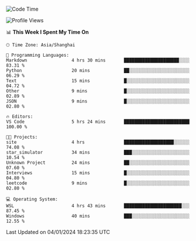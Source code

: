 <!--START_SECTION:waka-->
![Code Time](http://img.shields.io/badge/Code%20Time-1%2C446%20hrs%2013%20mins-blue)

![Profile Views](http://img.shields.io/badge/Profile%20Views-0-blue)

📊 **This Week I Spent My Time On** 

```text
🕑︎ Time Zone: Asia/Shanghai

💬 Programming Languages: 
Markdown                 4 hrs 30 mins       █████████████████████░░░░   83.31 % 
Python                   20 mins             ██░░░░░░░░░░░░░░░░░░░░░░░   06.29 % 
Text                     15 mins             █░░░░░░░░░░░░░░░░░░░░░░░░   04.72 % 
Other                    9 mins              █░░░░░░░░░░░░░░░░░░░░░░░░   02.89 % 
JSON                     9 mins              █░░░░░░░░░░░░░░░░░░░░░░░░   02.80 % 

🔥 Editors: 
VS Code                  5 hrs 24 mins       █████████████████████████   100.00 % 

🐱‍💻 Projects: 
site                     4 hrs               ███████████████████░░░░░░   74.08 % 
star_simulator           34 mins             ███░░░░░░░░░░░░░░░░░░░░░░   10.54 % 
Unknown Project          24 mins             ██░░░░░░░░░░░░░░░░░░░░░░░   07.60 % 
Interviews               15 mins             █░░░░░░░░░░░░░░░░░░░░░░░░   04.80 % 
leetcode                 9 mins              █░░░░░░░░░░░░░░░░░░░░░░░░   02.80 % 

💻 Operating System: 
WSL                      4 hrs 43 mins       ██████████████████████░░░   87.45 % 
Windows                  40 mins             ███░░░░░░░░░░░░░░░░░░░░░░   12.55 % 
```


 Last Updated on 04/01/2024 18:23:35 UTC
<!--END_SECTION:waka-->